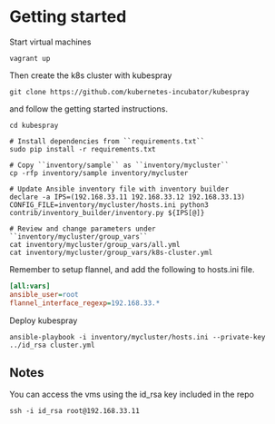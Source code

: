 # Getting started

Start virtual machines

```
vagrant up
```

Then create the k8s cluster with kubespray

```
git clone https://github.com/kubernetes-incubator/kubespray
```

and follow the getting started instructions.

```
cd kubespray

# Install dependencies from ``requirements.txt``
sudo pip install -r requirements.txt

# Copy ``inventory/sample`` as ``inventory/mycluster``
cp -rfp inventory/sample inventory/mycluster

# Update Ansible inventory file with inventory builder
declare -a IPS=(192.168.33.11 192.168.33.12 192.168.33.13)
CONFIG_FILE=inventory/mycluster/hosts.ini python3 contrib/inventory_builder/inventory.py ${IPS[@]}

# Review and change parameters under ``inventory/mycluster/group_vars``
cat inventory/mycluster/group_vars/all.yml
cat inventory/mycluster/group_vars/k8s-cluster.yml
```

Remember to setup flannel, and add the following to hosts.ini file.

```ini
[all:vars]
ansible_user=root
flannel_interface_regexp=192.168.33.*
```

Deploy kubespray

```
ansible-playbook -i inventory/mycluster/hosts.ini --private-key ../id_rsa cluster.yml
```

## Notes

You can access the vms using the id_rsa key included in the repo

```
ssh -i id_rsa root@192.168.33.11
```

